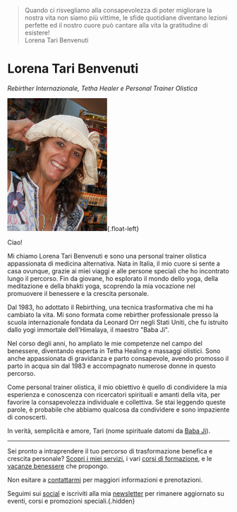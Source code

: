 <blockquote>
Quando ci risvegliamo alla consapevolezza di poter migliorare la nostra vita non siamo più vittime, le sfide quotidiane diventano lezioni perfette ed il nostro cuore può cantare alla vita la gratitudine di esistere!
<footer>
Lorena Tari Benvenuti
</footer>
</blockquote>

# Lorena Tari Benvenuti

_Rebirther Internazionale, Tetha Healer e Personal Trainer Olistica_

![Lorena Benvenuti](/assets/images/tari.jpg){.float-left}

Ciao!

Mi chiamo Lorena Tari Benvenuti e sono una personal trainer olistica appassionata di medicina alternativa. Nata in Italia, il mio cuore si sente a casa ovunque, grazie ai miei viaggi e alle persone speciali che ho incontrato lungo il percorso. Fin da giovane, ho esplorato il mondo dello yoga, della meditazione e della bhakti yoga, scoprendo la mia vocazione nel promuovere il benessere e la crescita personale.

Dal 1983, ho adottato il Rebirthing, una tecnica trasformativa che mi ha cambiato la vita. Mi sono formata come rebirther professionale presso la scuola internazionale fondata da Leonard Orr negli Stati Uniti, che fu istruito dallo yogi immortale dell'Himalaya, il maestro "Baba Ji".

Nel corso degli anni, ho ampliato le mie competenze nel campo del benessere, diventando esperta in Tetha Healing e massaggi olistici. Sono anche appassionata di gravidanza e parto consapevole, avendo promosso il parto in acqua sin dal 1983 e accompagnato numerose donne in questo percorso.

Come personal trainer olistica, il mio obiettivo è quello di condividere la mia esperienza e conoscenza con ricercatori spirituali e amanti della vita, per favorire la consapevolezza individuale e collettiva. Se stai leggendo queste parole, è probabile che abbiamo qualcosa da condividere e sono impaziente di conoscerti.

In verità, semplicità e amore, Tari (nome spirituale datomi da [Baba Ji](https://www.haidakhandisamaj.in/)).

---

Sei pronto a intraprendere il tuo percorso di trasformazione benefica e crescita personale? [Scopri i miei servizi](/servizi), i vari [corsi di formazione](/corsi), e le [vacanze benessere](/vacanze-benessere) che propongo.

Non esitare a [contattarmi](/contatto) per maggiori informazioni e prenotazioni.

Seguimi sui [social](link-social) e iscriviti alla mia [newsletter](link-iscrizione) per rimanere aggiornato su eventi, corsi e promozioni speciali.{.hidden}
